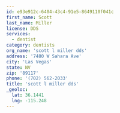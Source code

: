 ```yaml
---
id: e93e912c-6404-43c4-91e5-8649110f041c
first_name: Scott
last_name: Miller
license: DDS
services:
  - dentist
category: dentists
org_name: 'scott l miller dds'
address: '7480 W Sahara Ave'
city: 'Las Vegas'
state: NV
zip: '89117'
phone: '(702) 562-2033'
title: 'scott l miller dds'
_geoloc:
  lat: 36.1441
  lng: -115.248
---
```


